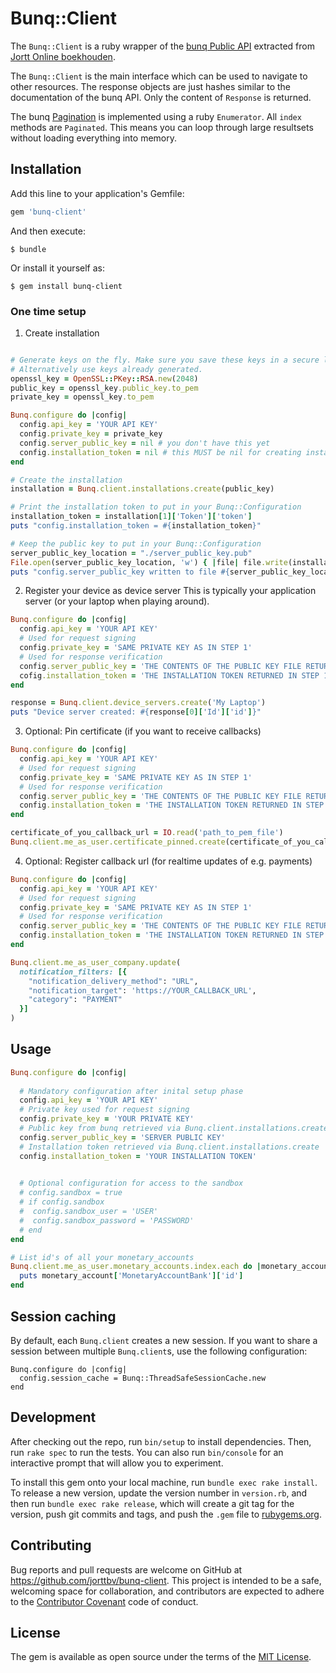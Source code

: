 # Bunq::Client

The `Bunq::Client` is a ruby wrapper of the [bunq Public API](https://doc.bunq.com) extracted from [Jortt Online boekhouden](https://www.jortt.nl).

The `Bunq::Client` is the main interface which can be used to navigate to other resources. The response objects are just
hashes similar to the documentation of the bunq API. Only the content of `Response` is returned.

The bunq [Pagination](https://doc.bunq.com/api/1/page/pagination) is implemented using a ruby `Enumerator`. 
All `index` methods are `Paginated`. This means you can loop through large resultsets without loading
everything into memory.

## Installation

Add this line to your application's Gemfile:

```ruby
gem 'bunq-client'
```

And then execute:

    $ bundle

Or install it yourself as:

    $ gem install bunq-client

### One time setup

1) Create installation
```ruby

# Generate keys on the fly. Make sure you save these keys in a secure location.
# Alternatively use keys already generated.
openssl_key = OpenSSL::PKey::RSA.new(2048)
public_key = openssl_key.public_key.to_pem
private_key = openssl_key.to_pem

Bunq.configure do |config|
  config.api_key = 'YOUR API KEY'
  config.private_key = private_key
  config.server_public_key = nil # you don't have this yet
  config.installation_token = nil # this MUST be nil for creating installations
end

# Create the installation
installation = Bunq.client.installations.create(public_key)

# Print the installation token to put in your Bunq::Configuration
installation_token = installation[1]['Token']['token']
puts "config.installation_token = #{installation_token}"

# Keep the public key to put in your Bunq::Configuration
server_public_key_location = "./server_public_key.pub"
File.open(server_public_key_location, 'w') { |file| file.write(installation[2]['ServerPublicKey']['server_public_key']) }
puts "config.server_public_key written to file #{server_public_key_location}"
```

2) Register your device as device server 
This is typically your application server (or your laptop when playing around).

```ruby
Bunq.configure do |config|
  config.api_key = 'YOUR API KEY'
  # Used for request signing
  config.private_key = 'SAME PRIVATE KEY AS IN STEP 1'
  # Used for response verification
  config.server_public_key = 'THE CONTENTS OF THE PUBLIC KEY FILE RETURNED IN STEP 1'
  cofig.installation_token = 'THE INSTALLATION TOKEN RETURNED IN STEP 1'
end

response = Bunq.client.device_servers.create('My Laptop')
puts "Device server created: #{response[0]['Id']['id']}"
```

3) Optional: Pin certificate (if you want to receive callbacks)
```ruby
Bunq.configure do |config|
  config.api_key = 'YOUR API KEY'
  # Used for request signing
  config.private_key = 'SAME PRIVATE KEY AS IN STEP 1'
  # Used for response verification
  config.server_public_key = 'THE CONTENTS OF THE PUBLIC KEY FILE RETURNED IN STEP 1'
  config.installation_token = 'THE INSTALLATION TOKEN RETURNED IN STEP 1'
end

certificate_of_you_callback_url = IO.read('path_to_pem_file')
Bunq.client.me_as_user.certificate_pinned.create(certificate_of_you_callback_url)
```

4) Optional: Register callback url (for realtime updates of e.g. payments)
```ruby
Bunq.configure do |config|
  config.api_key = 'YOUR API KEY'
  # Used for request signing
  config.private_key = 'SAME PRIVATE KEY AS IN STEP 1'
  # Used for response verification
  config.server_public_key = 'THE CONTENTS OF THE PUBLIC KEY FILE RETURNED IN STEP 1'
  config.installation_token = 'THE INSTALLATION TOKEN RETURNED IN STEP 1'
end

Bunq.client.me_as_user_company.update(
  notification_filters: [{
    "notification_delivery_method": "URL",
    "notification_target": 'https://YOUR_CALLBACK_URL',
    "category": "PAYMENT"
  }]
)
```

## Usage

```ruby
Bunq.configure do |config|
  
  # Mandatory configuration after inital setup phase
  config.api_key = 'YOUR API KEY' 
  # Private key used for request signing
  config.private_key = 'YOUR PRIVATE KEY'
  # Public key from bunq retrieved via Bunq.client.installations.create
  config.server_public_key = 'SERVER PUBLIC KEY'
  # Installation token retrieved via Bunq.client.installations.create
  config.installation_token = 'YOUR INSTALLATION TOKEN'

  
  # Optional configuration for access to the sandbox
  # config.sandbox = true 
  # if config.sandbox
  #  config.sandbox_user = 'USER'
  #  config.sandbox_password = 'PASSWORD'
  # end
end

# List id's of all your monetary_accounts
Bunq.client.me_as_user.monetary_accounts.index.each do |monetary_account|
  puts monetary_account['MonetaryAccountBank']['id']
end
```

## Session caching

By default, each `Bunq.client` creates a new session. If you want to share a session between multiple
`Bunq.client`s, use the following configuration:

```
Bunq.configure do |config|
  config.session_cache = Bunq::ThreadSafeSessionCache.new
end
```

## Development

After checking out the repo, run `bin/setup` to install dependencies. Then, run `rake spec` to run the tests. You can also run `bin/console` for an interactive prompt that will allow you to experiment.

To install this gem onto your local machine, run `bundle exec rake install`. To release a new version, update the version number in `version.rb`, and then run `bundle exec rake release`, which will create a git tag for the version, push git commits and tags, and push the `.gem` file to [rubygems.org](https://rubygems.org).

## Contributing

Bug reports and pull requests are welcome on GitHub at https://github.com/jorttbv/bunq-client. This project is intended to be a safe, welcoming space for collaboration, and contributors are expected to adhere to the [Contributor Covenant](http://contributor-covenant.org) code of conduct.


## License

The gem is available as open source under the terms of the [MIT License](http://opensource.org/licenses/MIT).

